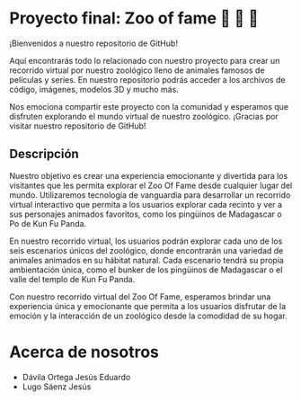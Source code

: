 # Proyecto final: Zoo of fame :lion: :penguin: :butterfly:
¡Bienvenidos a nuestro repositorio de GitHub!

Aquí encontrarás todo lo relacionado con nuestro proyecto para crear un recorrido virtual por nuestro zoológico lleno de animales famosos de películas y series. En nuestro repositorio podrás acceder a los archivos de código, imágenes, modelos 3D y mucho más.

Nos emociona compartir este proyecto con la comunidad y esperamos que disfruten explorando el mundo virtual de nuestro zoológico. ¡Gracias por visitar nuestro repositorio de GitHub!

## Descripción
Nuestro objetivo es crear una experiencia emocionante y divertida para los visitantes que les permita explorar el Zoo Of Fame desde cualquier lugar del mundo. Utilizaremos tecnología de vanguardia para desarrollar un recorrido virtual interactivo que permita a los usuarios explorar cada recinto y ver a sus personajes animados favoritos, como los pingüinos de Madagascar o Po de Kun Fu Panda.

En nuestro recorrido virtual, los usuarios podrán explorar cada uno de los seis escenarios únicos del zoológico, donde encontrarán una variedad de animales animados en su hábitat natural. Cada escenario tendrá su propia ambientación única, como el bunker de los pingüinos de Madagascar o el valle del templo de Kun Fu Panda.

Con nuestro recorrido virtual del Zoo Of Fame, esperamos brindar una experiencia única y emocionante que permita a los usuarios disfrutar de la emoción y la interacción de un zoológico desde la comodidad de su hogar.

# Acerca de nosotros
* Dávila Ortega Jesús Eduardo
* Lugo Sáenz Jesús
